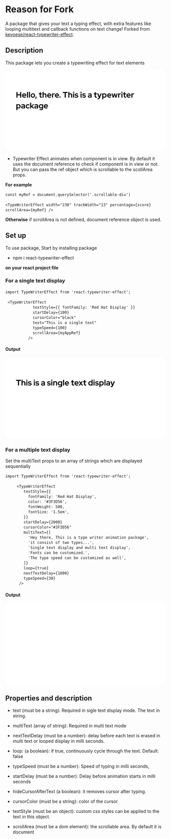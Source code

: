 # Reason for Fork

A package that gives your text a typing effect, with extra features like looping multitext and callback functions on text change! Forked from [kevoese/react-typewriter-effect](https://github.com/kevoese/react-typewriter-effect).

## Description

This package lets you create a typewriting effect for text elements

![Typewriter description](./images/singleTextDisplay1.gif)

- Typewriter Effect animates when component is in view. By default it uses the document reference to check if component is in view or not. But you can pass the ref object which is scrollable to the scollArea props.

**For example**

```
const myRef = document.querySelector('.scrollable-div')

<TypeWriterEffect width="230" trackWidth="13" percentage={score} scrollArea={myRef} />
```

**Otherwise**
if scrollArea is not defined, document reference object is used.

## Set up

To use package, Start by installing package

- npm i react-typewriter-effect

**on your react project file**

### For a single text display

```
import TypeWriterEffect from 'react-typewriter-effect';

 <TypeWriterEffect
            textStyle={{ fontFamily: 'Red Hat Display' }}
            startDelay={100}
            cursorColor="black"
            text="This is a single text"
            typeSpeed={100}
            scrollArea={myAppRef}
          />

```

#### Output

![single text display](./images/textDisplay.gif)

### For a multiple text display

Set the multiText props to an array of strings which are displayed sequentially

```
import TypeWriterEffect from 'react-typewriter-effect';

     <TypeWriterEffect
        textStyle={{
          fontFamily: 'Red Hat Display',
          color: '#3F3D56',
          fontWeight: 500,
          fontSize: '1.5em',
        }}
        startDelay={2000}
        cursorColor="#3F3D56"
        multiText={[
          'Hey there, This is a type writer animation package',
          'it consist of two types...',
          'Single text display and multi text display',
          'Fonts can be customized.',
          'The type speed can be customized as well',
        ]}
        loop={true}
        nextTextDelay={1000}
        typeSpeed={30}
      />
```

#### Output

![Rect bar](./images/multiText.gif)

## Properties and description

- text (must be a string): Required in sigle text display mode. The text in string.

- multiText (array of string): Required in multi text mode

- nextTextDelay (must be a number): delay before each text is erased in multi text or looped display in milli seconds.

- loop: (a boolean): if true, continuously cycle through the text. Default: false

- typeSpeed (must be a number): Speed of typing in milli seconds,

- startDelay (must be a number): Delay before animation starts in milli seconds

- hideCursorAfterText (a boolean): it removes cursor after typing.

- cursorColor (must be a string): color of the cursor

- textStyle (must be an object): custom css styles can be applied to the text in this object.

- scrollArea (must be a dom element): the scrollable area. By default it is document
